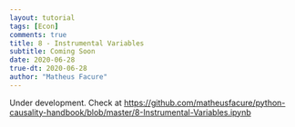 ```yaml
---
layout: tutorial
tags: [Econ]
comments: true
title: 8 - Instrumental Variables
subtitle: Coming Soon
date: 2020-06-28
true-dt: 2020-06-28
author: "Matheus Facure"
---
```


Under development. Check at https://github.com/matheusfacure/python-causality-handbook/blob/master/8-Instrumental-Variables.ipynb
